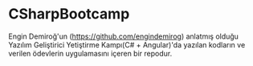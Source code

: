 # CSharpBootcamp

Engin Demiroğ'un (https://github.com/engindemirog) anlatmış olduğu Yazılım Geliştirici Yetiştirme Kampı(C# + Angular)'da yazılan kodların ve verilen ödevlerin uygulamasını içeren bir repodur.
